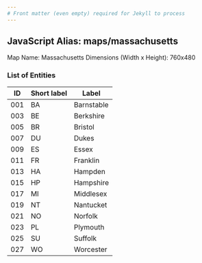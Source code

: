 ```yaml
---
# Front matter (even empty) required for Jekyll to process
---
```


## JavaScript Alias: maps/massachusetts

Map Name: Massachusetts
Dimensions (Width x Height): 760x480





### List of Entities

ID | Short label | Label
---|---|---|
001|BA|Barnstable
003|BE|Berkshire
005|BR|Bristol
007|DU|Dukes
009|ES|Essex
011|FR|Franklin
013|HA|Hampden
015|HP|Hampshire
017|MI|Middlesex
019|NT|Nantucket
021|NO|Norfolk
023|PL|Plymouth
025|SU|Suffolk
027|WO|Worcester

